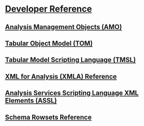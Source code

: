 # [Developer Reference](index.md)

## [Analysis Management Objects (AMO)](amo/developing-with-analysis-management-objects-amo.md)
## [Tabular Object Model (TOM)](tom/introduction-to-the-tabular-object-model-tom-in-analysis-services-amo.md)
## [Tabular Model Scripting Language (TMSL)](tmsl/tabular-model-scripting-language-tmsl-reference.md)
## [XML for Analysis (XMLA) Reference](xmla/xml-for-analysis-xmla-reference.md)
## [Analysis Services Scripting Language XML Elements (ASSL)](assl/analysis-services-scripting-language-xml-elements-assl.md)
## [Schema Rowsets Reference](schema-rowsets/analysis-services-schema-rowsets.md)